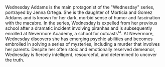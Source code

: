 Wednesday Addams is the main protagonist of the "Wednesday" series, portrayed by Jenna Ortega. 
She is the daughter of Morticia and Gomez Addams and is known for her dark, morbid sense of humor and fascination with the macabre. 
In the series, Wednesday is expelled from her previous school after a dramatic incident involving piranhas and is subsequently enrolled at Nevermore Academy, a school for outcasts¹⁴.
At Nevermore, Wednesday discovers she has emerging psychic abilities and becomes embroiled in solving a series of mysteries, 
including a murder that involves her parents. Despite her often stoic and emotionally reserved demeanor,
Wednesday is fiercely intelligent, resourceful, and determined to uncover the truth.

